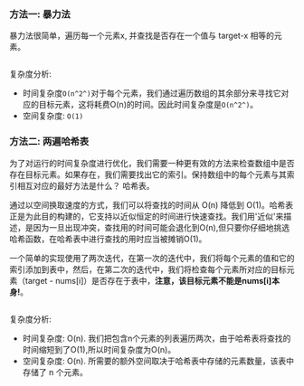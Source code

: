### 方法一: 暴力法

暴力法很简单，遍历每一个元素x, 并查找是否存在一个值与 target-x 相等的元素。
```js

```
复杂度分析:
  * 时间复杂度`O(n^2^)`对于每个元素，我们通过遍历数组的其余部分来寻找它对应的目标元素，这将耗费O(n)的时间。因此时间复杂度是`O(n^2^)`。
  * 空间复杂度: `O(1)`

### 方法二: 两遍哈希表

为了对运行的时间复杂度进行优化，我们需要一种更有效的方法来检查数组中是否存在目标元素。如果存在，我们需要找出它的索引。保持数组中的每个元素与其索引相互对应的最好方法是什么？ 哈希表。

通过以空间换取速度的方式，我们可以将查找的时间从 O(n) 降低到 O(1)。哈希表正是为此目的构建的，它支持以近似恒定的时间进行快速查找。我们用'近似'来描述，是因为一旦出现冲突，查找用的时间可能会退化到O(n),但只要你仔细地挑选哈希函数，在哈希表中进行查找的用时应当被摊销O(1)。

一个简单的实现使用了两次迭代，在第一次的迭代中，我们将每个元素的值和它的索引添加到表中，然后，在第二次的迭代中，我们将检查每个元素所对应的目标元素（target - nums[i]）是否存在于表中，**注意，该目标元素不能是nums[i]本身!**。
```js
```
复杂度分析:
  * 时间复杂度: O(n). 我们把包含n个元素的列表遍历两次，由于哈希表将查找的时间缩短到了O(1),所以时间复杂度为O(n)。
  * 空间复杂度: O(n). 所需要的额外空间取决于哈希表中存储的元素数量，该表中存储了 n 个元素。 